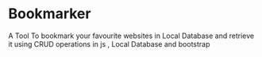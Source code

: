 # Bookmarker 
A Tool To bookmark your favourite websites in Local Database and retrieve it using CRUD operations in js , Local Database and bootstrap
